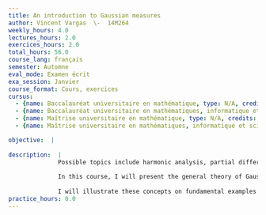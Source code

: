 ```yaml
---
title: An introduction to Gaussian measures
author: Vincent Vargas  \-  14M264
weekly_hours: 4.0
lectures_hours: 2.0
exercices_hours: 2.0
total_hours: 56.0
course_lang: français
semester: Automne
eval_mode: Examen écrit
exa_session: Janvier
course_format: Cours, exercices
cursus:
  - {name: Baccalauréat universitaire en mathématique, type: N/A, credits: 6.0}
  - {name: Baccalauréat universitaire en mathématiques, informatique et sciences numériques, type: N/A, credits: 6.0}
  - {name: Maîtrise universitaire en mathématique, type: N/A, credits: 6.0}
  - {name: Maîtrise universitaire en mathématiques, informatique et sciences numériques, type: N/A, credits: 6.0}

objective:  |
            
description:  |
              Possible topics include harmonic analysis, partial differential equations, and geometrical measure theory.
              
              In this course, I will present the general theory of Gaussian measures and introduce the fundamental tools in their study : integration by parts, Cameron-Martin space and theorem, Wick ordering, Wiener chaos decompositions, etc...
              
              I will illustrate these concepts on fundamental examples like Brownian motion and the 2d Gaussian Free Field.
practice_hours: 0.0
---
```

